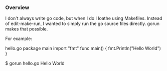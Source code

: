 ### Overview

I don't always write go code, but when I do I loathe using Makefiles. Instead of edit-make-run, I wanted to simply run the go source files directly. gorun makes that possible.

For example:

  hello.go
  package main
  import "fmt"
  func main() {
    fmt.Println("Hello World")
  }

  $ gorun hello.go
  Hello World
